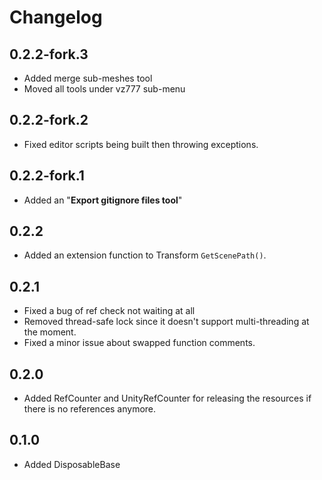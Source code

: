 # Changelog
## 0.2.2-fork.3
- Added merge sub-meshes tool
- Moved all tools under vz777 sub-menu

## 0.2.2-fork.2
- Fixed editor scripts being built then throwing exceptions.

## 0.2.2-fork.1
- Added an "**Export gitignore files tool**"

## 0.2.2
- Added an extension function to Transform `GetScenePath()`.

## 0.2.1
- Fixed a bug of ref check not waiting at all
- Removed thread-safe lock since it doesn't support multi-threading at the moment.
- Fixed a minor issue about swapped function comments.

## 0.2.0
- Added RefCounter and UnityRefCounter for releasing the resources if there is no references anymore.

## 0.1.0
- Added DisposableBase
